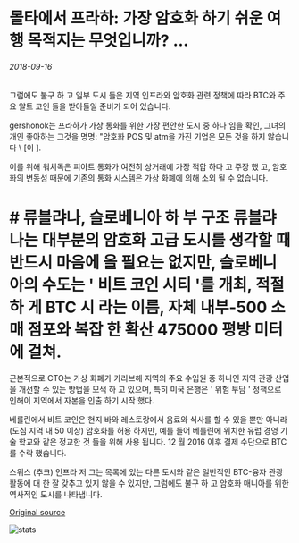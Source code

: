 # 몰타에서 프라하: 가장 암호화 하기 쉬운 여행 목적지는 무엇입니까? ...

###### 2018-09-16

그럼에도 불구 하 고 일부 도시 들은 지역 인프라와 암호화 관련 정책에 따라 BTC와 주요 알트 코인 들을 받아들일 준비가 되어 있습니다.

gershonok는 프라하가 가상 통화를 위한 가장 편안한 도시 중 하나 임을 확인, 그녀의 개인 좋아하는 그것을 명명: "암호화 POS 및 atm을 가진 기업은 모든 것을 하지 않습니다 \ [이 \].

이를 위해 워치독은 피아트 통화가 여전히 상거래에 가장 적합 하다 고 주장 했 고, 암호화의 변동성 때문에 기존의 통화 시스템은 가상 화폐에 의해 소외 될 수 없습니다.

# # 류블랴나, 슬로베니아 하 부 구조 류블랴나는 대부분의 암호화 고급 도시를 생각할 때 반드시 마음에 올 필요는 없지만, 슬로베니아의 수도는 ' 비트 코인 시티 '를 개최, 적절 하 게 BTC 시 라는 이름, 자체 내부-500 소매 점포와 복잡 한 확산 475000 평방 미터에 걸쳐.

근본적으로 CTO는 가상 화폐가 카리브해 지역의 주요 수입원 중 하나인 지역 관광 산업을 개선할 수 있는 방법을 모색 하 고 있으며, 특히 미국 은행은 ' 위험 부담 ' 정책으로 인해이 지역에서 자본을 인출 하기 시작 했다.

베를린에서 비트 코인은 현지 바와 레스토랑에서 음료와 식사를 할 수 있을 뿐만 아니라 (도심 지역 내 50 이상) 암호화를 허용 하지만, 예를 들어 베를린에 위치한 유럽 경영 기술 학교와 같은 정교한 것 들을 위해 사용 됩니다. 12 월 2016 이후 결제 수단으로 BTC를 수락 했습니다.

스위스 (추크) 인프라 저 그는 목록에 있는 다른 도시와 같은 일반적인 BTC-융자 관광 활동에 대 한 잘 갖추고 있지 않을 수 있지만, 그럼에도 불구 하 고 암호화 매니아를 위한 역사적인 도시를 나타냅니다.

[Original source](https://cointelegraph.com/news/from-malta-to-prague-what-is-the-most-crypto-friendly-travel-destination)

![stats](https://c.statcounter.com/11760860/0/a89fa40b/1/ "stats")